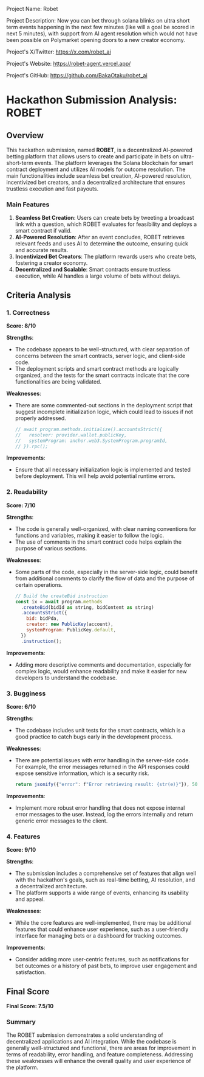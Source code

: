 
Project Name: Robet


Project Description: Now you can bet through solana blinks on ultra short term events happening in the next few minutes (like will a goal be scored in next 5 minutes),   with support from AI agent resolution which would not have been possible on Polymarket opening doors to a new creator economy.


Project's X/Twitter: https://x.com/robet_ai


Project's Website: https://robet-agent.vercel.app/


Project's GitHub: https://github.com/BakaOtaku/robet_ai






# Hackathon Submission Analysis: ROBET

## Overview
This hackathon submission, named **ROBET**, is a decentralized AI-powered betting platform that allows users to create and participate in bets on ultra-short-term events. The platform leverages the Solana blockchain for smart contract deployment and utilizes AI models for outcome resolution. The main functionalities include seamless bet creation, AI-powered resolution, incentivized bet creators, and a decentralized architecture that ensures trustless execution and fast payouts.

### Main Features
1. **Seamless Bet Creation**: Users can create bets by tweeting a broadcast link with a question, which ROBET evaluates for feasibility and deploys a smart contract if valid.
2. **AI-Powered Resolution**: After an event concludes, ROBET retrieves relevant feeds and uses AI to determine the outcome, ensuring quick and accurate results.
3. **Incentivized Bet Creators**: The platform rewards users who create bets, fostering a creator economy.
4. **Decentralized and Scalable**: Smart contracts ensure trustless execution, while AI handles a large volume of bets without delays.

## Criteria Analysis

### 1. Correctness
**Score: 8/10**

**Strengths**: 
- The codebase appears to be well-structured, with clear separation of concerns between the smart contracts, server logic, and client-side code.
- The deployment scripts and smart contract methods are logically organized, and the tests for the smart contracts indicate that the core functionalities are being validated.

**Weaknesses**: 
- There are some commented-out sections in the deployment script that suggest incomplete initialization logic, which could lead to issues if not properly addressed.
  
  ```javascript
  // await program.methods.initialize().accountsStrict({
  //   resolver: provider.wallet.publicKey,
  //   systemProgram: anchor.web3.SystemProgram.programId,
  // }).rpc();
  ```

**Improvements**: 
- Ensure that all necessary initialization logic is implemented and tested before deployment. This will help avoid potential runtime errors.

### 2. Readability
**Score: 7/10**

**Strengths**: 
- The code is generally well-organized, with clear naming conventions for functions and variables, making it easier to follow the logic.
- The use of comments in the smart contract code helps explain the purpose of various sections.

**Weaknesses**: 
- Some parts of the code, especially in the server-side logic, could benefit from additional comments to clarify the flow of data and the purpose of certain operations.

  ```javascript
  // Build the createBid instruction
  const ix = await program.methods
    .createBid(bidId as string, bidContent as string)
    .accountsStrict({
      bid: bidPda,
      creator: new PublicKey(account),
      systemProgram: PublicKey.default,
    })
    .instruction();
  ```

**Improvements**: 
- Adding more descriptive comments and documentation, especially for complex logic, would enhance readability and make it easier for new developers to understand the codebase.

### 3. Bugginess
**Score: 6/10**

**Strengths**: 
- The codebase includes unit tests for the smart contracts, which is a good practice to catch bugs early in the development process.

**Weaknesses**: 
- There are potential issues with error handling in the server-side code. For example, the error messages returned in the API responses could expose sensitive information, which is a security risk.

  ```javascript
  return jsonify({"error": f"Error retrieving result: {str(e)}"}), 500
  ```

**Improvements**: 
- Implement more robust error handling that does not expose internal error messages to the user. Instead, log the errors internally and return generic error messages to the client.

### 4. Features
**Score: 9/10**

**Strengths**: 
- The submission includes a comprehensive set of features that align well with the hackathon's goals, such as real-time betting, AI resolution, and a decentralized architecture.
- The platform supports a wide range of events, enhancing its usability and appeal.

**Weaknesses**: 
- While the core features are well-implemented, there may be additional features that could enhance user experience, such as a user-friendly interface for managing bets or a dashboard for tracking outcomes.

**Improvements**: 
- Consider adding more user-centric features, such as notifications for bet outcomes or a history of past bets, to improve user engagement and satisfaction.

## Final Score
**Final Score: 7.5/10**

### Summary
The ROBET submission demonstrates a solid understanding of decentralized applications and AI integration. While the codebase is generally well-structured and functional, there are areas for improvement in terms of readability, error handling, and feature completeness. Addressing these weaknesses will enhance the overall quality and user experience of the platform.